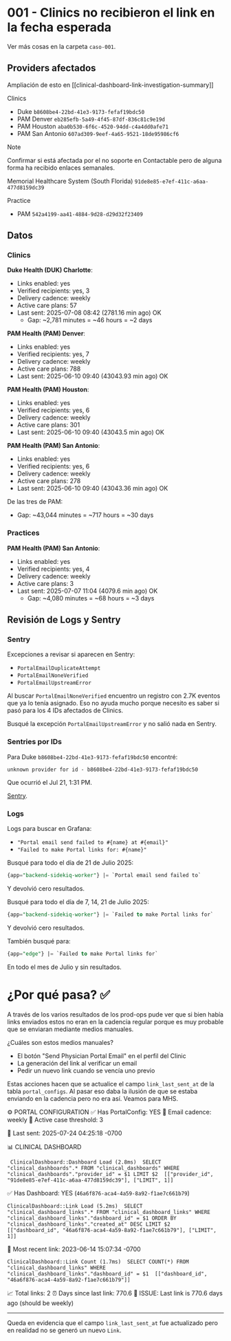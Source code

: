 # 001 - Clinics no recibieron el link en la fecha esperada

Ver más cosas en la carpeta `caso-001`.

## Providers afectados

Ampliación de esto en [[clinical-dashboard-link-investigation-summary]]

Clinics

- Duke `b8608be4-22bd-41e3-9173-fefaf19bdc50`
- PAM Denver `eb285efb-5a49-4f45-87df-836c81c9e19d`
- PAM Houston `aba0b530-6f6c-4520-94dd-c4a4dd0afe71`
- PAM San Antonio `607ad309-9eef-4a65-9521-18de95986cf6`

> [!Note]
> Confirmar si está afectada por el no soporte en Contactable pero de alguna forma ha recibido enlaces semanales.

Memorial Healthcare System (South Florida) `91de8e85-e7ef-411c-a6aa-477d8159dc39`

Practice

- PAM `542a4199-aa41-4884-9d28-d29d32f23409`

## Datos

### Clinics

**Duke Health (DUK) Charlotte**:

- Links enabled: yes
- Verified recipients: yes, 3
- Delivery cadence: weekly
- Active care plans: 57
- Last sent: 2025-07-08 08:42 (2781.16 min ago) OK
	- Gap: ~2,781 minutes = ~46 hours = ~2 days

**PAM Health (PAM) Denver**:

- Links enabled: yes
- Verified recipients: yes, 7
- Delivery cadence: weekly
- Active care plans: 788
- Last sent: 2025-06-10 09:40 (43043.93 min ago) OK

**PAM Health (PAM) Houston**:

- Links enabled: yes
- Verified recipients: yes, 6
- Delivery cadence: weekly
- Active care plans: 301
- Last sent: 2025-06-10 09:40 (43043.5 min ago) OK

**PAM Health (PAM) San Antonio**:

- Links enabled: yes
- Verified recipients: yes, 6
- Delivery cadence: weekly
- Active care plans: 278
- Last sent: 2025-06-10 09:40 (43043.36 min ago) OK

De las tres de PAM:
- Gap: ~43,044 minutes = ~717 hours = ~30 days

### Practices

**PAM Health (PAM) San Antonio**:

- Links enabled: yes
- Verified recipients: yes, 4
- Delivery cadence: weekly
- Active care plans: 3
- Last sent: 2025-07-07 11:04 (4079.6 min ago) OK
	- Gap: ~4,080 minutes = ~68 hours = ~3 days


## Revisión de Logs y Sentry

### Sentry

Excepciones a revisar si aparecen en Sentry:

- `PortalEmailDuplicateAttempt`
- `PortalEmailNoneVerified`
- `PortalEmailUpstreamError`

Al buscar `PortalEmailNoneVerified` encuentro un registro con 2.7K eventos que ya lo tenía asignado. Eso no ayuda mucho porque necesito es saber si pasó para los 4 IDs afectados de Clinics.

Busqué la excepción `PortalEmailUpstreamError` y no salió nada en Sentry.

### Sentries por IDs

Para Duke `b8608be4-22bd-41e3-9173-fefaf19bdc50` encontré:
```
unknown provider for id - b8608be4-22bd-41e3-9173-fefaf19bdc50
```

Que ocurrió el Jul 21, 1:31 PM.

[Sentry](https://sentry.omega.getluna.com/organizations/sentry/issues/30146/events/46b6b797e5eb45a8837b7c0bee6d1028/?project=3).

### Logs

Logs para buscar en Grafana:

- `"Portal email send failed to #{name} at #{email}"`
- `"Failed to make Portal links for: #{name}"`

Busqué para todo el día de 21 de Julio 2025:
```sql
{app="backend-sidekiq-worker"} |= `Portal email send failed to`
```

Y devolvió cero resultados.

Busqué para todo el día de 7, 14, 21 de Julio 2025:
```sql
{app="backend-sidekiq-worker"} |= `Failed to make Portal links for`
```

Y devolvió cero resultados.

También busqué para:
```sql
{app="edge"} |= `Failed to make Portal links for`
```

En todo el mes de Julio y sin resultados.

# ¿Por qué pasa? ✅

A través de los varios resultados de los prod-ops pude ver que si bien había links enviados estos no eran en la cadencia regular porque es muy probable que se enviaran mediante medios manuales.

¿Cuáles son estos medios manuales?

- El botón "Send Physician Portal Email" en el perfil del Clinic
- La generación del link al verificar un email
- Pedir un nuevo link cuando se vencía uno previo

Estas acciones hacen que se actualice el campo `link_last_sent_at` de la tabla `portal_configs`. Al pasar eso daba la ilusión de que se estaba enviando en la cadencia pero no era así. Veamos para MHS.

⚙️ PORTAL CONFIGURATION
✅ Has PortalConfig: YES
📅 Email cadence: weekly
🎯 Active case threshold: 3

📨 Last sent: 2025-07-24 04:25:18 -0700


📊 CLINICAL DASHBOARD
```
 ClinicalDashboard::Dashboard Load (2.8ms)  SELECT "clinical_dashboards".* FROM "clinical_dashboards" WHERE "clinical_dashboards"."provider_id" = $1 LIMIT $2  [["provider_id", "91de8e85-e7ef-411c-a6aa-477d8159dc39"], ["LIMIT", 1]]
```

✅ Has Dashboard: YES (`46a6f876-aca4-4a59-8a92-f1ae7c661b79`)

```
ClinicalDashboard::Link Load (5.2ms)  SELECT "clinical_dashboard_links".* FROM "clinical_dashboard_links" WHERE "clinical_dashboard_links"."dashboard_id" = $1 ORDER BY "clinical_dashboard_links"."created_at" DESC LIMIT $2  [["dashboard_id", "46a6f876-aca4-4a59-8a92-f1ae7c661b79"], ["LIMIT", 1]]
```

🔗 Most recent link: 2023-06-14 15:07:34 -0700

```
ClinicalDashboard::Link Count (1.7ms)  SELECT COUNT(*) FROM "clinical_dashboard_links" WHERE "clinical_dashboard_links"."dashboard_id" = $1  [["dashboard_id", "46a6f876-aca4-4a59-8a92-f1ae7c661b79"]]
```

📈 Total links: 2
⏰ Days since last link: 770.6
🚨 ISSUE: Last link is 770.6 days ago (should be weekly)

---

Queda en evidencia que el campo `link_last_sent_at` fue actualizado pero en realidad no se generó un nuevo `Link`.